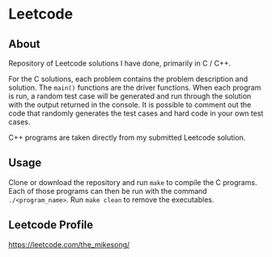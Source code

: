 # Leetcode

## About
Repository of Leetcode solutions I have done, primarily in C / C++.

For the C solutions, each problem contains the problem description and solution. The ```main()``` functions are the driver functions. When each program is run, a random test case will be generated and run through the solution with the output returned in the console. It is possible to comment out the code that randomly generates the test cases and hard code in your own test cases.

C++ programs are taken directly from my submitted Leetcode solution.

## Usage
Clone or download the repository and run ```make``` to compile the C programs. Each of those programs can then be run with the command ```./<program_name>```. Run ```make clean``` to remove the executables.

## Leetcode Profile
https://leetcode.com/the_mikesong/
